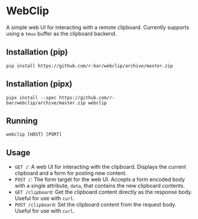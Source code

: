 # WebClip
A simple web UI for interacting with a remote clipboard. Currently supports
using a `tmux` buffer as the clipboard backend.

## Installation (pip)
```
pip install https://github.com/r-bar/webclip/archive/master.zip
```

## Installation (pipx)
```
pipx install --spec https://github.com/r-bar/webclip/archive/master.zip webclip
```

## Running
```
webclip [HOST] [PORT]
```

## Usage
* `GET /`: A web UI for interacting with the clipboard. Displays the current
  clipboard and a form for posting new content.
* `POST /`: The form target for the web UI. Accepts a form encoded body with a
  single attribute, `data`, that contains the new clipboard contents.
* `GET /clipboard`: Get the clipboard content directly as the response body.
  Useful for use with `curl`.
* `POST /clipboard`: Set the clipboard content from the request body. Useful for
  use with `curl`.

